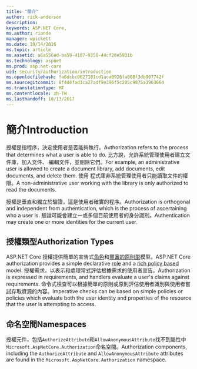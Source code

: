 ```yaml
---
title: "簡介"
author: rick-anderson
description: 
keywords: ASP.NET Core,
ms.author: riande
manager: wpickett
ms.date: 10/14/2016
ms.topic: article
ms.assetid: a6a556ed-ba59-4107-9358-44cf20e5931b
ms.technology: aspnet
ms.prod: asp.net-core
uid: security/authorization/introduction
ms.openlocfilehash: fa6dcbc0627181cd1aca0926fa008f3db907742f
ms.sourcegitcommit: 8f4d4fad1ca27adf9e396f5c205c9875a3963664
ms.translationtype: MT
ms.contentlocale: zh-TW
ms.lasthandoff: 10/13/2017
---
```

# <a name="introduction"></a><span data-ttu-id="5474b-103">簡介</span><span class="sxs-lookup"><span data-stu-id="5474b-103">Introduction</span></span>

<a name="security-authorization-introduction"></a>

<span data-ttu-id="5474b-104">授權是指程序，決定使用者是否能夠執行。</span><span class="sxs-lookup"><span data-stu-id="5474b-104">Authorization refers to the process that determines what a user is able to do.</span></span> <span data-ttu-id="5474b-105">比方說，允許系統管理使用者建立文件庫，加入文件、 編輯文件，並刪除它們。</span><span class="sxs-lookup"><span data-stu-id="5474b-105">For example, an administrative user is allowed to create a document library, add documents, edit documents, and delete them.</span></span> <span data-ttu-id="5474b-106">使用 程式庫非系統管理使用者只能讀取文件的權限。</span><span class="sxs-lookup"><span data-stu-id="5474b-106">A non-administrative user working with the library is only authorized to read the documents.</span></span>

<span data-ttu-id="5474b-107">授權是垂直和獨立於驗證，這是使用者確實的程序。</span><span class="sxs-lookup"><span data-stu-id="5474b-107">Authorization is orthogonal and independent from authentication, which is the process of ascertaining who a user is.</span></span> <span data-ttu-id="5474b-108">驗證可能會建立一或多個目前使用者的身分識別。</span><span class="sxs-lookup"><span data-stu-id="5474b-108">Authentication may create one or more identities for the current user.</span></span>

## <a name="authorization-types"></a><span data-ttu-id="5474b-109">授權類型</span><span class="sxs-lookup"><span data-stu-id="5474b-109">Authorization Types</span></span>

<span data-ttu-id="5474b-110">ASP.NET Core 授權提供簡單的宣告式[角色](roles.md#security-authorization-role-based)和[豐富的原則型](policies.md#security-authorization-policies-based)模型。</span><span class="sxs-lookup"><span data-stu-id="5474b-110">ASP.NET Core authorization provides a simple declarative [role](roles.md#security-authorization-role-based) and a [rich policy based](policies.md#security-authorization-policies-based) model.</span></span> <span data-ttu-id="5474b-111">授權需求，以表示和處理常式評估根據需求的使用者宣告。</span><span class="sxs-lookup"><span data-stu-id="5474b-111">Authorization is expressed in requirements, and handlers evaluate a user's claims against requirements.</span></span> <span data-ttu-id="5474b-112">命令式檢查可以根據簡單的原則或原則評估使用者識別與使用者嘗試存取資源的內容。</span><span class="sxs-lookup"><span data-stu-id="5474b-112">Imperative checks can be based on simple policies or policies which evaluate both the user identity and properties of the resource that the user is attempting to access.</span></span>

## <a name="namespaces"></a><span data-ttu-id="5474b-113">命名空間</span><span class="sxs-lookup"><span data-stu-id="5474b-113">Namespaces</span></span>

<span data-ttu-id="5474b-114">授權元件，包括`AuthorizeAttribute`和`AllowAnonymousAttribute`找不到屬性中`Microsoft.AspNetCore.Authorization`命名空間。</span><span class="sxs-lookup"><span data-stu-id="5474b-114">Authorization components, including the `AuthorizeAttribute` and `AllowAnonymousAttribute` attributes are found in the `Microsoft.AspNetCore.Authorization` namespace.</span></span>
